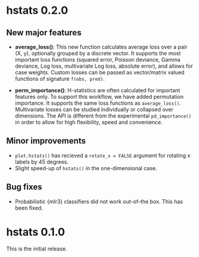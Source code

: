 # hstats 0.2.0

## New major features

- **average_loss()**: This new function calculates average loss over a pair (X, y), optionally grouped by a discrete vector. It supports the most important loss functions (squared error, Poisson deviance, Gamma deviance, Log loss, multivariate Log loss, absolute error), and allows for case weights. Custom losses can be passed as vector/matrix valued functions of signature `f(obs, pred)`.

- **perm_importance()**: H-statistics are often calculated for important features only. To support this workflow, we have added permutation importance. It supports the same loss functions as `average_loss()`. Multivariate losses can be studied individually or collapsed over dimensions. The API is different from the experimental `pd_importance()` in order to allow for high flexibility, speed and convenience.

## Minor improvements

- `plot.hstats()` has recieved a `rotate_x = FALSE` argument for rotating x labels by 45 degrees.
- Slight speed-up of `hstats()` in the one-dimensional case.

## Bug fixes

- Probabilistic {mlr3} classifiers did not work out-of-the box. This has been fixed.

# hstats 0.1.0

This is the initial release.
